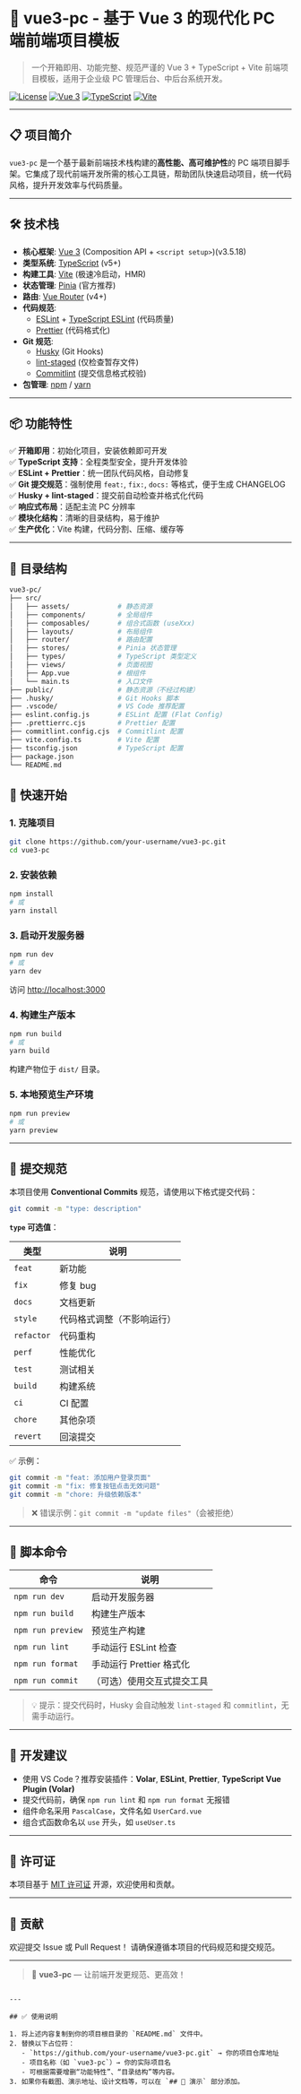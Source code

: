 # 🚀 vue3-pc - 基于 Vue 3 的现代化 PC 端前端项目模板

> 一个开箱即用、功能完整、规范严谨的 Vue 3 + TypeScript + Vite 前端项目模板，适用于企业级 PC 管理后台、中后台系统开发。

[![License](https://img.shields.io/badge/license-MIT-blue.svg)](LICENSE)
[![Vue 3](https://img.shields.io/badge/Vue-3.x-green)](https://vuejs.org)
[![TypeScript](https://img.shields.io/badge/TypeScript-5.x-blue)](https://www.typescriptlang.org/)
[![Vite](https://img.shields.io/badge/Vite-5.x-purple)](https://vitejs.dev)

---

## 📋 项目简介

`vue3-pc` 是一个基于最新前端技术栈构建的**高性能、高可维护性**的 PC 端项目脚手架。它集成了现代前端开发所需的核心工具链，帮助团队快速启动项目，统一代码风格，提升开发效率与代码质量。

---

## 🛠️ 技术栈

- **核心框架**: [Vue 3](https://vuejs.org) (Composition API + `<script setup>`)(v3.5.18)
- **类型系统**: [TypeScript](https://www.typescriptlang.org/) (v5+)
- **构建工具**: [Vite](https://vitejs.dev) (极速冷启动，HMR)
- **状态管理**: [Pinia](https://pinia.vuejs.org) (官方推荐)
- **路由**: [Vue Router](https://router.vuejs.org) (v4+)
- **代码规范**:
  - [ESLint](https://eslint.org) + [TypeScript ESLint](https://typescript-eslint.io) (代码质量)
  - [Prettier](https://prettier.io) (代码格式化)
- **Git 规范**:
  - [Husky](https://typicode.github.io/husky) (Git Hooks)
  - [lint-staged](https://github.com/okonet/lint-staged) (仅检查暂存文件)
  - [Commitlint](https://commitlint.js.org) (提交信息格式校验)
- **包管理**: [npm](https://www.npmjs.com/) / [yarn](https://yarnpkg.com/)

---

## 📦 功能特性

✅ **开箱即用**：初始化项目，安装依赖即可开发  
✅ **TypeScript 支持**：全程类型安全，提升开发体验  
✅ **ESLint + Prettier**：统一团队代码风格，自动修复  
✅ **Git 提交规范**：强制使用 `feat:`, `fix:`, `docs:` 等格式，便于生成 CHANGELOG  
✅ **Husky + lint-staged**：提交前自动检查并格式化代码  
✅ **响应式布局**：适配主流 PC 分辨率  
✅ **模块化结构**：清晰的目录结构，易于维护  
✅ **生产优化**：Vite 构建，代码分割、压缩、缓存等

---

## 📁 目录结构

```bash
vue3-pc/
├── src/
│   ├── assets/            # 静态资源
│   ├── components/        # 全局组件
│   ├── composables/       # 组合式函数 (useXxx)
│   ├── layouts/           # 布局组件
│   ├── router/            # 路由配置
│   ├── stores/            # Pinia 状态管理
│   ├── types/             # TypeScript 类型定义
│   ├── views/             # 页面视图
│   ├── App.vue            # 根组件
│   └── main.ts            # 入口文件
├── public/                # 静态资源（不经过构建）
├── .husky/                # Git Hooks 脚本
├── .vscode/               # VS Code 推荐配置
├── eslint.config.js       # ESLint 配置 (Flat Config)
├── .prettierrc.cjs        # Prettier 配置
├── commitlint.config.cjs  # Commitlint 配置
├── vite.config.ts         # Vite 配置
├── tsconfig.json          # TypeScript 配置
├── package.json
└── README.md
```

## 🚀 快速开始

### 1. 克隆项目

```bash
git clone https://github.com/your-username/vue3-pc.git
cd vue3-pc
```

### 2. 安装依赖

```bash
npm install
# 或
yarn install
```

### 3. 启动开发服务器

```bash
npm run dev
# 或
yarn dev
```

访问 [http://localhost:3000](http://localhost:3000)

### 4. 构建生产版本

```bash
npm run build
# 或
yarn build
```

构建产物位于 `dist/` 目录。

### 5. 本地预览生产环境

```bash
npm run preview
# 或
yarn preview
```

---

## 📝 提交规范

本项目使用 **Conventional Commits** 规范，请使用以下格式提交代码：

```bash
git commit -m "type: description"
```

**`type` 可选值**：

| 类型       | 说明                       |
| ---------- | -------------------------- |
| `feat`     | 新功能                     |
| `fix`      | 修复 bug                   |
| `docs`     | 文档更新                   |
| `style`    | 代码格式调整（不影响运行） |
| `refactor` | 代码重构                   |
| `perf`     | 性能优化                   |
| `test`     | 测试相关                   |
| `build`    | 构建系统                   |
| `ci`       | CI 配置                    |
| `chore`    | 其他杂项                   |
| `revert`   | 回滚提交                   |

✅ 示例：

```bash
git commit -m "feat: 添加用户登录页面"
git commit -m "fix: 修复按钮点击无效问题"
git commit -m "chore: 升级依赖版本"
```

> ❌ 错误示例：`git commit -m "update files"`（会被拒绝）

---

## 🧪 脚本命令

| 命令              | 说明                       |
| ----------------- | -------------------------- |
| `npm run dev`     | 启动开发服务器             |
| `npm run build`   | 构建生产版本               |
| `npm run preview` | 预览生产构建               |
| `npm run lint`    | 手动运行 ESLint 检查       |
| `npm run format`  | 手动运行 Prettier 格式化   |
| `npm run commit`  | （可选）使用交互式提交工具 |

> 💡 提示：提交代码时，Husky 会自动触发 `lint-staged` 和 `commitlint`，无需手动运行。

---

## 🧰 开发建议

- 使用 VS Code？推荐安装插件：**Volar**, **ESLint**, **Prettier**, **TypeScript Vue Plugin (Volar)**
- 提交代码前，确保 `npm run lint` 和 `npm run format` 无报错
- 组件命名采用 `PascalCase`，文件名如 `UserCard.vue`
- 组合式函数命名以 `use` 开头，如 `useUser.ts`

---

## 📄 许可证

本项目基于 [MIT 许可证](LICENSE) 开源，欢迎使用和贡献。

---

## 🙌 贡献

欢迎提交 Issue 或 Pull Request！
请确保遵循本项目的代码规范和提交规范。

---

> 🌟 **vue3-pc** — 让前端开发更规范、更高效！

```

---

## ✅ 使用说明

1. 将上述内容复制到你的项目根目录的 `README.md` 文件中。
2. 替换以下占位符：
   - `https://github.com/your-username/vue3-pc.git` → 你的项目仓库地址
   - 项目名称（如 `vue3-pc`）→ 你的实际项目名
   - 可根据需要增删“功能特性”、“目录结构”等内容。
3. 如果你有截图、演示地址、设计文档等，可以在 `## 📄 演示` 部分添加。
```
